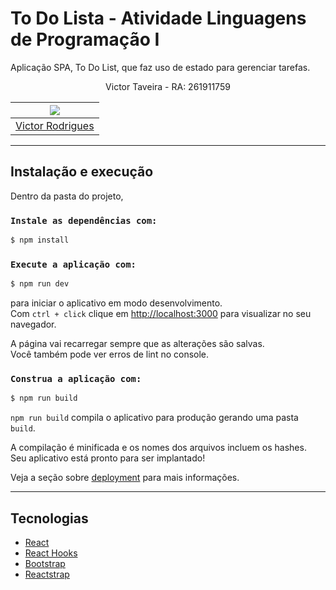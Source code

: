 # To Do Lista - Atividade Linguagens de Programação I

Aplicação SPA, To Do List, que faz uso de estado para gerenciar tarefas.

<div align='center'>

Victor Taveira - RA: 261911759

| [![](https://github.com/src-rodrigues.png?size=150)](https://github.com/src-rodrigues) |
| :------------------------------------------------------------------------------------: |
|                  [Victor Rodrigues](https://github.com/src-rodrigues)                  |

</div>

---

## Instalação e execução

Dentro da pasta do projeto,

### `Instale as dependências com:`

```bash
$ npm install
```

### `Execute a aplicação com:`

```bash
$ npm run dev
```

para iniciar o aplicativo em modo desenvolvimento.\
Com `ctrl + click` clique em [http://localhost:3000](http://localhost:3000) para visualizar no seu navegador.

A página vai recarregar sempre que as alterações são salvas.\
Você também pode ver erros de lint no console.

### `Construa a aplicação com:`

```bash
$ npm run build
```

`npm run build` compila o aplicativo para produção gerando uma pasta `build`.

A compilação é minificada e os nomes dos arquivos incluem os hashes.\
Seu aplicativo está pronto para ser implantado!

Veja a seção sobre [deployment](https://facebook.github.io/create-react-app/docs/deployment) para mais informações.

---

## Tecnologias

- [React](https://pt-br.reactjs.org/)
- [React Hooks](https://pt-br.reactjs.org/docs/hooks-intro.html)
- [Bootstrap](https://getbootstrap.com/)
- [Reactstrap](https://reactstrap.github.io/)

